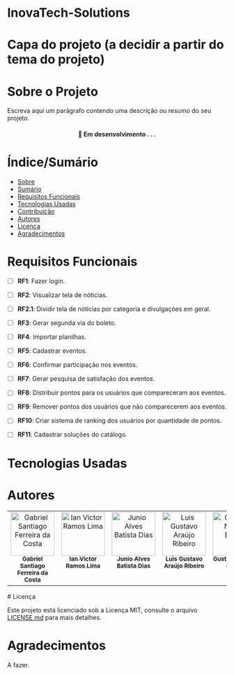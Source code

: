 # InovaTech-Solutions

# Capa do projeto (a decidir a partir do tema do projeto)

# Sobre o Projeto

Escreva aqui um parágrafo contendo uma descrição ou resumo do seu projeto.

<h4 align="center"> 
	🚧  Em desenvolvimento . . .
</h4>

# Índice/Sumário

* [Sobre](#sobre-o-projeto)
* [Sumário](#índice/sumário)
* [Requisitos Funcionais](#requisitos-funcionais)
* [Tecnologias Usadas](#tecnologias-usadas)
* [Contribuição](#contribuição)
* [Autores](#autores)
* [Licença](#licença)
* [Agradecimentos](#agradecimentos)


# Requisitos Funcionais 
- [ ] **RF1**: Fazer login.

- [ ] **RF2**: Visualizar tela de nóticias.

- [ ] **RF2.1**: Dividir tela de nóticias por categoria e divulgações em geral.

- [ ] **RF3**: Gerar segunda via do boleto.

- [ ] **RF4**: Importar planilhas.

- [ ] **RF5**: Cadastrar eventos.

- [ ] **RF6**: Confirmar participação nos eventos.

- [ ] **RF7**: Gerar pesquisa de satisfação dos eventos.

- [ ] **RF8**: Distribuir pontos para os usuários que compareceram aos eventos.

- [ ] **RF9**: Remover pontos dos usuários que não comparecerem aos eventos.

- [ ] **RF10**: Criar sistema de ranking dos usuários por quantidade de pontos.

- [ ] **RF11**: Cadastrar soluções do catálogo.

# Tecnologias Usadas




# Autores

<table>
  <tbody>
    <tr>
      <td align="center" valign="top" width="14.28%"><a href="https://github.com/gabriel-sant123"><img src="https://avatars.githubusercontent.com/u/114117220?v=4" width="100px;" alt="Gabriel 
 Santiago Ferreira da Costa"/><br /><sub><b>Gabriel Santiago Ferreira da Costa</b></sub></a><br/></td>
      <td align="center" valign="top" width="14.28%"><a href="https://github.com/Ian-vrl"><img src="https://avatars.githubusercontent.com/u/72553764?v=4" width="100px;" alt="Ian Victor Ramos Lima"/><br /><sub><b>Ian Victor Ramos Lima</b></sub></a><br/></td>
      <td align="center" valign="top" width="14.28%"><a href="https://github.com/Junioalvesbatistadias"><img src="https://avatars.githubusercontent.com/u/142805123?v=4" width="100px;" alt="Junio Alves Batista Dias"/><br /><sub><b>Junio Alves Batista Dias</b></sub></a><br /></td>
      <td align="center" valign="top" width="14.28%"><a href="https://github.com/Piaba1003"><img src="https://avatars.githubusercontent.com/u/142804815?v=4" width="100px;" alt="Luis Gustavo Araújo Ribeiro"/><br /><sub><b>Luis Gustavo Araújo Ribeiro</b></sub></a><br /></td>
      <td align="center" valign="top" width="14.28%"><a href="https://github.com/GustavoBraun"><img src="https://avatars.githubusercontent.com/u/78860084?v=4" width="100px;" alt="Gustavo Neves Braun"/><br /><sub><b>Gustavo Neves Braun</b></sub></a><br /></td>
    </tr>
  </tbody>
</table>
# Licença

Este projeto está licenciado sob a Licença MIT,  consulte o arquivo [LICENSE.md](LICENSE.md) para mais detalhes.

# Agradecimentos

A fazer.
